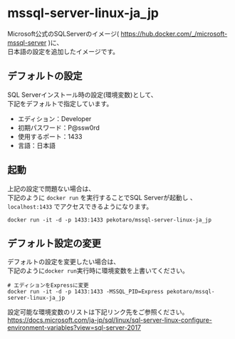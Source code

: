 # mssql-server-linux-ja_jp

Microsoft公式のSQLServerのイメージ( https://hub.docker.com/_/microsoft-mssql-server )に、  
日本語の設定を追加したイメージです。

## デフォルトの設定
SQL Serverインストール時の設定(環境変数)として、  
下記をデフォルトで指定しています。
* エディション：Developer
* 初期パスワード：P@ssw0rd
* 使用するポート：1433
* 言語：日本語

## 起動
上記の設定で問題ない場合は、  
下記のように `docker run` を実行することでSQL Serverが起動し 、  
`localhost:1433` でアクセスできるようになります。
```
docker run -it -d -p 1433:1433 pekotaro/mssql-server-linux-ja_jp
```

## デフォルト設定の変更
デフォルトの設定を変更したい場合は、  
下記のように`docker run`実行時に環境変数を上書いてください。
```
# エディションをExpressに変更
docker run -it -d -p 1433:1433 -MSSQL_PID=Express pekotaro/mssql-server-linux-ja_jp
```

設定可能な環境変数のリストは下記リンク先をご参照ください。  
https://docs.microsoft.com/ja-jp/sql/linux/sql-server-linux-configure-environment-variables?view=sql-server-2017
